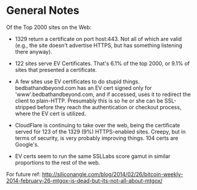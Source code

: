 # General Notes

Of the Top 2000 sites on the Web:

  * 1329 return a certificate on port host:443.  Not all of which are valid
    (e.g., the site doesn't advertise HTTPS, but has something listening there
    anyway).

  * 122 sites serve EV Certificates.  That's 6.1% of the top 2000, or 9.1% of
    sites that presented a certificate.

  * A few sites use EV certificates to do stupid things.  bedbathandbeyond.com has
    an EV cert signed only for 'www'.bedbathandbeyond.com, and if accessed, uses
    it to redirect the client to plain-HTTP.  Presumably this is so he or she
    can be SSL-stripped before they reach the authentication or checkout
    process, where the EV cert is utilized.

  * CloudFlare is continuing to take over the web, being the certificate
    served for 123 of the 1329 (9%)  HTTPS-enabled sites.  Creepy, but in
    terms of security, is very probably improving things.  104 certs are
    Google's.

  * EV certs seem to run the same SSLLabs score gamut in similar proportions
    to the rest of the web.

For future ref:
http://siliconangle.com/blog/2014/02/26/bitcoin-weekly-2014-february-26-mtgox-is-dead-but-its-not-all-about-mtgox/

